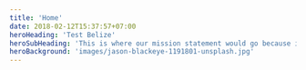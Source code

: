 ```yaml
---
title: 'Home'
date: 2018-02-12T15:37:57+07:00
heroHeading: 'Test Belize'
heroSubHeading: 'This is where our mission statement would go because it is a mission statements'
heroBackground: 'images/jason-blackeye-1191801-unsplash.jpg'
---
```

